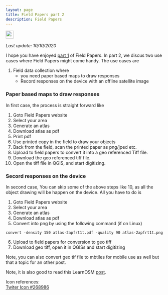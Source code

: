 ```yaml
---
layout: page
title: Field Papers part 2
description: Field Papers
---
```


<a href="https://twitter.com/intent/tweet?text=<Field%20Papers%20part%202>https://mnahmad.github.io/scriptndebug/pages/fieldpapers/fieldpapers-part2.m%20@mnabiahmad"><img src="https://mnahmad.github.io/scriptndebug/twiter-icon-15.jpg" height="25" width="25"></a>

*Last update: 10/10/2020*

I hope you have enjoyed [part 1](https://mnahmad.github.io/scriptndebug/pages/fieldpapers/fieldpapers.html) of Field Papers. In part 2, we discus two use cases where Field Papers might come handy. The use cases are

1. Field data collection  where
	- you need paper based maps to draw responses
	- Record responses on the device with an offline satellite image

### Paper based maps to draw responses
In first case, the process is straight forward like
1. Goto Field Papers website
2. Select your area
3. Generate an atlas
4. Download atlas as pdf
5. Print pdf
6. Use printed copy in the field to draw your objects
7. Back from the field, scan the printed paper as png/jped etc.
8. Upload to field papers to convert it into a geo referenced Tiff file.
9. Download the geo referenced tiff file.
10. Open the tiff file in QGIS, and start digitizing.   


### Secord responses on the device
In second case, You can skip some of the above steps like 10, as all the object drawing will be happen on the device. All you have to do is

1. Goto Field Papers website
2. Select your area
3. Generate an atlas
4. Download atlas as pdf
5. Convert into png by using the following command (if on Linux)
~~~
convert -density 150 atlas-2apfrt1t.pdf -quality 90 atlas-2apfrt1t.png
~~~
6. Upload to field papers for conversion to geo tiff
7. Download geo tiff, open it in QGISs and start digitizing	  


Note, you can also convert geo tif file to mbtiles for mobile use as well but that a topic for an other post. 

Note, it is also good to read this LearnOSM [post](https://learnosm.org/en/mobile-mapping/field-papers/).

Icon references:<br>
<a href="https://icon-library.net/icon/twiter-icon-15.html">Twiter Icon #268986</a>
